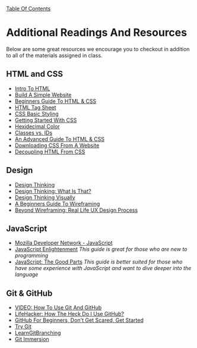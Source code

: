 [Table Of Contents](readme.md)

# Additional Readings And Resources

Below are some great resources we encourage you to checkout in addition to all of the materials assigned in class.

## HTML and CSS

- [Intro To HTML](http://girldevelopit.com/assets/html-css/class1.html#/)
- [Build A Simple Website](http://teamtreehouse.com/library/build-a-simple-website)
- [Beginners Guide To HTML & CSS](http://learn.shayhowe.com/html-css/)
- [HTML Tag Sheet](http://skillcrush.com/wp-content/uploads/2012/06/HTML-Cheatsheet-Skillcrush.pdf)
- [CSS Basic Styling](http://www.cssbasics.com/introduction-to-css/)
- [Getting Started With CSS](https://developer.mozilla.org/en-US/docs/Web/Guide/CSS/Getting_started)
- [Hexidecimal Color](http://skillcrush.com/2012/05/07/hexadecimal/)
- [Classes vs. IDs](http://skillcrush.com/2013/01/28/understanding-css-classes-vs-ids/)
- [An Advanced Guide To HTML & CSS](http://learn.shayhowe.com/advanced-html-css/)
- [Downloading CSS From A Website](http://www.cssbasics.com/download-css-styles-from-a-website/)
- [Decoupling HTML From CSS](http://www.smashingmagazine.com/2012/04/20/decoupling-html-from-css/)

## Design

- [Design Thinking](http://en.wikipedia.org/wiki/Design_thinking)
- [Design Thinking: What Is That?](http://www.fastcompany.com/919258/design-thinking-what)
- [Design Thinking Visually](http://visual.ly/what-design-thinking)
- [A Beginners Guide To Wireframing](http://webdesign.tutsplus.com/tutorials/a-beginners-guide-to-wireframing--webdesign-7399)
- [Beyond Wireframing: Real Life UX Design Process](http://www.smashingmagazine.com/2012/08/29/beyond-wireframing-real-life-ux-design-process/)

## JavaScript

- [Mozilla Developer Network - JavaScript](https://developer.mozilla.org/en-US/docs/Web/JavaScript)
- [JavaScript Enlightenment](http://www.javascriptenlightenment.com/) *This guide is great for those who are new to programming*
- [JavaScript: The Good Parts](http://shop.oreilly.com/product/9780596517748.do) *This guide is better suited for those who have some experience with JavaScript and want to dive deeper into the language*

## Git & GitHub

- [VIDEO: How To Use Git And GitHub](https://www.youtube.com/watch?v=tRTckrrCME4&list=PLHPcpp4e3JVrR1OCuUAAWLmWEVKok7zAq)
- [LifeHacker: How The Heck Do I Use GitHub?](http://lifehacker.com/5983680/how-the-heck-do-i-use-github)
- [GitHub For Beginners, Don't Get Scared, Get Started](http://readwrite.com/2013/09/30/understanding-github-a-journey-for-beginners-part-1#awesm=~oEbe4pAt1fm23n)
- [Try Git](https://www.codeschool.com/courses/try-git)
- [LearnGitBranching](http://pcottle.github.io/learnGitBranching/)
- [Git Immersion](http://gitimmersion.com/)
